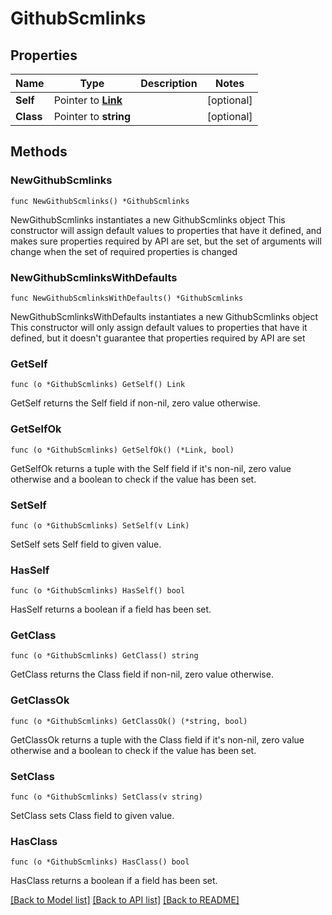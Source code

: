 # GithubScmlinks

## Properties

Name | Type | Description | Notes
------------ | ------------- | ------------- | -------------
**Self** | Pointer to [**Link**](Link.md) |  | [optional] 
**Class** | Pointer to **string** |  | [optional] 

## Methods

### NewGithubScmlinks

`func NewGithubScmlinks() *GithubScmlinks`

NewGithubScmlinks instantiates a new GithubScmlinks object
This constructor will assign default values to properties that have it defined,
and makes sure properties required by API are set, but the set of arguments
will change when the set of required properties is changed

### NewGithubScmlinksWithDefaults

`func NewGithubScmlinksWithDefaults() *GithubScmlinks`

NewGithubScmlinksWithDefaults instantiates a new GithubScmlinks object
This constructor will only assign default values to properties that have it defined,
but it doesn't guarantee that properties required by API are set

### GetSelf

`func (o *GithubScmlinks) GetSelf() Link`

GetSelf returns the Self field if non-nil, zero value otherwise.

### GetSelfOk

`func (o *GithubScmlinks) GetSelfOk() (*Link, bool)`

GetSelfOk returns a tuple with the Self field if it's non-nil, zero value otherwise
and a boolean to check if the value has been set.

### SetSelf

`func (o *GithubScmlinks) SetSelf(v Link)`

SetSelf sets Self field to given value.

### HasSelf

`func (o *GithubScmlinks) HasSelf() bool`

HasSelf returns a boolean if a field has been set.

### GetClass

`func (o *GithubScmlinks) GetClass() string`

GetClass returns the Class field if non-nil, zero value otherwise.

### GetClassOk

`func (o *GithubScmlinks) GetClassOk() (*string, bool)`

GetClassOk returns a tuple with the Class field if it's non-nil, zero value otherwise
and a boolean to check if the value has been set.

### SetClass

`func (o *GithubScmlinks) SetClass(v string)`

SetClass sets Class field to given value.

### HasClass

`func (o *GithubScmlinks) HasClass() bool`

HasClass returns a boolean if a field has been set.


[[Back to Model list]](../README.md#documentation-for-models) [[Back to API list]](../README.md#documentation-for-api-endpoints) [[Back to README]](../README.md)


